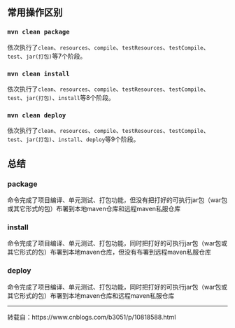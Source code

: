 
## 常用操作区别
### `mvn clean package`  
依次执行了`clean`、`resources`、`compile`、`testResources`、`testCompile`、`test`、`jar(打包)`等7个阶段。

### `mvn clean install`  
依次执行了`clean`、`resources`、`compile`、`testResources`、`testCompile`、`test`、`jar(打包)`、`install`等8个阶段。

### `mvn clean deploy`  
依次执行了`clean`、`resources`、`compile`、`testResources`、`testCompile`、`test`、`jar(打包)`、`install`、`deploy`等9个阶段。

## 总结
### package
命令完成了项目编译、单元测试、打包功能，但没有把打好的可执行jar包（war包或其它形式的包）布署到本地maven仓库和远程maven私服仓库

### install
命令完成了项目编译、单元测试、打包功能，同时把打好的可执行jar包（war包或其它形式的包）布署到本地maven仓库，但没有布署到远程maven私服仓库

### deploy
命令完成了项目编译、单元测试、打包功能，同时把打好的可执行jar包（war包或其它形式的包）布署到本地maven仓库和远程maven私服仓库

<HR>
转载自：https://www.cnblogs.com/b3051/p/10818588.html
